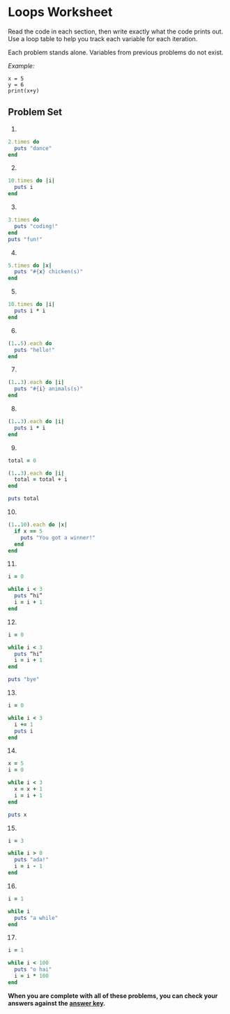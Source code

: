 # Loops Worksheet

Read the code in each section, then write exactly what the code prints out. Use a loop table to help you track each variable for each iteration.

Each problem stands alone. Variables from previous problems do not exist.

*Example:*
```
x = 5
y = 6
print(x+y)
```
## Problem Set

1.
```ruby
2.times do
  puts "dance"
end
```

2.
```ruby
10.times do |i|
  puts i
end
```

3.
```ruby
3.times do
  puts "coding!"
end
puts "fun!"
```

4.
```ruby
5.times do |x|
  puts "#{x} chicken(s)"
end
```

5.
```ruby
10.times do |i|
  puts i * i
end

```

6.
```ruby
(1..5).each do
  puts "hello!"
end
```

7.
```ruby
(1..3).each do |i|
  puts "#{i} animals(s)"
end
```

8.
```ruby
(1..3).each do |i|
  puts i * i
end
```

9.
```ruby
total = 0

(1..3).each do |i|
  total = total + i
end

puts total
```

10.
```ruby
(1..10).each do |x|
  if x == 5
    puts "You got a winner!"
  end
end
```

11.
```ruby
i = 0

while i < 3
  puts “hi”
  i = i + 1
end
```

12.
```ruby
i = 0

while i < 3
  puts “hi”
  i = i + 1
end

puts "bye"
```

13.
```ruby
i = 0

while i < 3
  i += 1
  puts i
end
```

14.
```ruby
x = 5
i = 0

while i < 3
  x = x + 1
  i = i + 1
end

puts x
```

15.
```ruby
i = 3

while i > 0
  puts "ada!"
  i = i - 1
end
```

16.
```ruby
i = 1

while i
  puts "a while"
end
```

17.
```ruby
i = 1

while i < 100
  puts "o hai"
  i = i * 100
end
```

**When you are complete with all of these problems, you can check your answers against the [answer key](../assignments/loops-worksheet-answers.md).**

